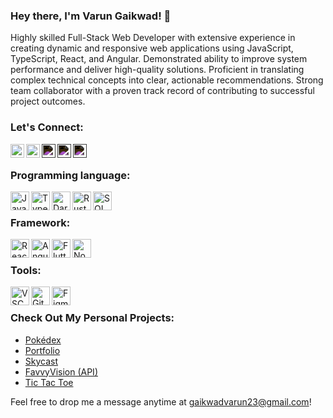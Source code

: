 ### Hey there, I'm Varun Gaikwad! 👋

Highly skilled Full-Stack Web Developer with extensive experience in creating dynamic and responsive web applications using JavaScript, TypeScript, React, and Angular. Demonstrated ability to improve system performance and deliver high-quality solutions. Proficient in translating complex technical concepts into clear, actionable recommendations. Strong team collaborator with a proven track record of contributing to successful project outcomes.

### Let's Connect:

[<img style="filter: invert(0);" align="left" alt="VarunGaikwad | Twitter" width="22px" src="https://cdn.jsdelivr.net/npm/simple-icons@9.19.0/icons/x.svg" />][twitter]
[<img style="filter: invert(0);" align="left" alt="VarunGaikwad | LinkedIn" width="22px" src="https://cdn.jsdelivr.net/npm/simple-icons@9.19.0/icons/linkedin.svg" />][linkedin] 
[<img style="filter: invert(1);" align="left" alt="VarunGaikwad | Instagram" width="22px" src="https://cdn.jsdelivr.net/npm/simple-icons@9.19.0/icons/instagram.svg" />][instagram]
[<img style="filter: invert(1);" align="left" alt="VarunGaikwad | Gmail" width="22px" src="https://cdn.jsdelivr.net/npm/simple-icons@9.19.0/icons/gmail.svg" />][gmail]
[<img style="filter: invert(1);" align="left" alt="VarunGaikwad | Portfolio Website" width="22px" src="https://avatars.githubusercontent.com/u/32365114?v=4" />][portfolio]

<br>

### Programming language:

<img align="left" alt="JavaScript" width="30px" src="https://img.icons8.com/color/48/000000/javascript.png" />
<img align="left" alt="TypeScript" width="30px" src="https://img.icons8.com/color/48/000000/typescript.png" />
<img align="left" alt="Dart" width="30px" src="https://img.icons8.com/color/48/000000/dart.png" />
<img align="left" alt="Rust" width="30px" src="https://img.icons8.com/color/48/000000/rust.png" />
<img align="left" alt="SQL" width="30px" src="https://img.icons8.com/color/48/000000/sql.png" />

<br>

### Framework:

<img align="left" alt="React" width="30px" src="https://img.icons8.com/plasticine/100/000000/react.png" />
<img align="left" alt="Angular" width="30px" src="https://img.icons8.com/color/48/000000/angularjs.png" />
<img align="left" alt="Flutter" width="30px" src="https://img.icons8.com/color/48/000000/flutter.png" />
<img align="left" alt="Node.js" width="30px" src="https://img.icons8.com/color/48/000000/nodejs.png" />

<br>

### Tools:

<img align="left" alt="VSCode" width="30px" src="https://img.icons8.com/color/48/000000/visual-studio-code-2019.png" />
<img align="left" alt="GitHub" width="30px" src="https://img.icons8.com/material-rounded/96/000000/github.png" />
<img align="left" alt="Figma" width="30px" src="https://img.icons8.com/color/48/000000/figma--v1.png" />

<br>

### Check Out My Personal Projects:

- [Pokédex](https://varungaikwad.github.io/pokedex/)
- [Portfolio](https://varungaikwad.github.io/portfolio/)
- [Skycast](https://sky-cast-9frvl7pl5-varun-gaikwads-projects.vercel.app)
- [FavvyVision (API)](https://favvyvision.onrender.com)
- [Tic Tac Toe](https://varungaikwad.github.io/tic_tac_toe/)

Feel free to drop me a message anytime at [gaikwadvarun23@gmail.com](mailto:gaikwadvarun23@gmail.com)!

[gmail]: mailto:gaikwadvarun23@gmail.com
[twitter]: https://twitter.com/preapexis
[instagram]: https://instagram.com/preapexis
[linkedin]: https://www.linkedin.com/in/varun-gaikwad
[portfolio]: https://varungaikwad.github.io/portfolio/
